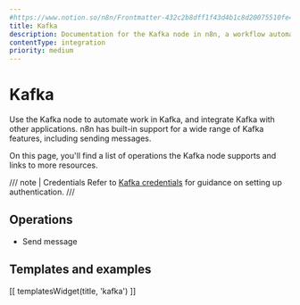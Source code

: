 ```yaml
---
#https://www.notion.so/n8n/Frontmatter-432c2b8dff1f43d4b1c8d20075510fe4
title: Kafka
description: Documentation for the Kafka node in n8n, a workflow automation platform. Includes details of operations and configuration, and links to examples and credentials information.
contentType: integration
priority: medium
---
```


# Kafka

Use the Kafka node to automate work in Kafka, and integrate Kafka with other applications. n8n has built-in support for a wide range of Kafka features, including sending messages. 

On this page, you'll find a list of operations the Kafka node supports and links to more resources.

/// note | Credentials
Refer to [Kafka credentials](/integrations/builtin/credentials/kafka/) for guidance on setting up authentication. 
///

## Operations

- Send message

## Templates and examples

<!-- see https://www.notion.so/n8n/Pull-in-templates-for-the-integrations-pages-37c716837b804d30a33b47475f6e3780 -->
[[ templatesWidget(title, 'kafka') ]]
